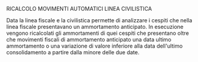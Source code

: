  RICALCOLO MOVIMENTI AUTOMATICI LINEA CIVILISTICA

 Data la linea fiscale e la civilistica permette di analizzare i cespiti che nella
 linea fiscale presentavano un ammortamento anticipato. In esecuzione vengono
 ricalcolati gli ammortamenti di quei cespiti che presentano oltre che movimenti
 fiscali di ammortamento anticipato una data ultimo ammortamento o una variazione
 di valore inferiore alla data dell'ultimo consolidamento a partire dalla minore
 delle due date.

